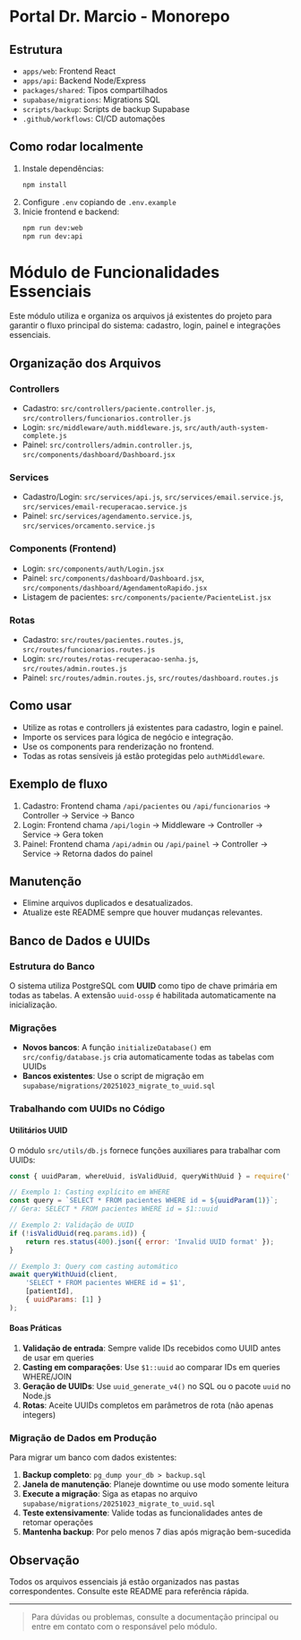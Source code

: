 # Portal Dr. Marcio - Monorepo

## Estrutura
- `apps/web`: Frontend React
- `apps/api`: Backend Node/Express
- `packages/shared`: Tipos compartilhados
- `supabase/migrations`: Migrations SQL
- `scripts/backup`: Scripts de backup Supabase
- `.github/workflows`: CI/CD automações

## Como rodar localmente

1. Instale dependências:
   ```bash
   npm install
   ```
2. Configure `.env` copiando de `.env.example`
3. Inicie frontend e backend:
   ```bash
   npm run dev:web
   npm run dev:api
   ```
# Módulo de Funcionalidades Essenciais

Este módulo utiliza e organiza os arquivos já existentes do projeto para garantir o fluxo principal do sistema: cadastro, login, painel e integrações essenciais.

## Organização dos Arquivos

### Controllers
- Cadastro: `src/controllers/paciente.controller.js`, `src/controllers/funcionarios.controller.js`
- Login: `src/middleware/auth.middleware.js`, `src/auth/auth-system-complete.js`
- Painel: `src/controllers/admin.controller.js`, `src/components/dashboard/Dashboard.jsx`

### Services
- Cadastro/Login: `src/services/api.js`, `src/services/email.service.js`, `src/services/email-recuperacao.service.js`
- Painel: `src/services/agendamento.service.js`, `src/services/orcamento.service.js`

### Components (Frontend)
- Login: `src/components/auth/Login.jsx`
- Painel: `src/components/dashboard/Dashboard.jsx`, `src/components/dashboard/AgendamentoRapido.jsx`
- Listagem de pacientes: `src/components/paciente/PacienteList.jsx`

### Rotas
- Cadastro: `src/routes/pacientes.routes.js`, `src/routes/funcionarios.routes.js`
- Login: `src/routes/rotas-recuperacao-senha.js`, `src/routes/admin.routes.js`
- Painel: `src/routes/admin.routes.js`, `src/routes/dashboard.routes.js`

## Como usar
- Utilize as rotas e controllers já existentes para cadastro, login e painel.
- Importe os services para lógica de negócio e integração.
- Use os components para renderização no frontend.
- Todas as rotas sensíveis já estão protegidas pelo `authMiddleware`.

## Exemplo de fluxo
1. Cadastro: Frontend chama `/api/pacientes` ou `/api/funcionarios` → Controller → Service → Banco
2. Login: Frontend chama `/api/login` → Middleware → Controller → Service → Gera token
3. Painel: Frontend chama `/api/admin` ou `/api/painel` → Controller → Service → Retorna dados do painel

## Manutenção
- Elimine arquivos duplicados e desatualizados.
- Atualize este README sempre que houver mudanças relevantes.

## Banco de Dados e UUIDs

### Estrutura do Banco
O sistema utiliza PostgreSQL com **UUID** como tipo de chave primária em todas as tabelas. A extensão `uuid-ossp` é habilitada automaticamente na inicialização.

### Migrações
- **Novos bancos**: A função `initializeDatabase()` em `src/config/database.js` cria automaticamente todas as tabelas com UUIDs
- **Bancos existentes**: Use o script de migração em `supabase/migrations/20251023_migrate_to_uuid.sql`

### Trabalhando com UUIDs no Código

#### Utilitários UUID
O módulo `src/utils/db.js` fornece funções auxiliares para trabalhar com UUIDs:

```javascript
const { uuidParam, whereUuid, isValidUuid, queryWithUuid } = require('../utils/db');

// Exemplo 1: Casting explícito em WHERE
const query = `SELECT * FROM pacientes WHERE id = ${uuidParam(1)}`;
// Gera: SELECT * FROM pacientes WHERE id = $1::uuid

// Exemplo 2: Validação de UUID
if (!isValidUuid(req.params.id)) {
    return res.status(400).json({ error: 'Invalid UUID format' });
}

// Exemplo 3: Query com casting automático
await queryWithUuid(client, 
    'SELECT * FROM pacientes WHERE id = $1', 
    [patientId],
    { uuidParams: [1] }
);
```

#### Boas Práticas
1. **Validação de entrada**: Sempre valide IDs recebidos como UUID antes de usar em queries
2. **Casting em comparações**: Use `$1::uuid` ao comparar IDs em queries WHERE/JOIN
3. **Geração de UUIDs**: Use `uuid_generate_v4()` no SQL ou o pacote `uuid` no Node.js
4. **Rotas**: Aceite UUIDs completos em parâmetros de rota (não apenas integers)

### Migração de Dados em Produção
Para migrar um banco com dados existentes:

1. **Backup completo**: `pg_dump your_db > backup.sql`
2. **Janela de manutenção**: Planeje downtime ou use modo somente leitura
3. **Execute a migração**: Siga as etapas no arquivo `supabase/migrations/20251023_migrate_to_uuid.sql`
4. **Teste extensivamente**: Valide todas as funcionalidades antes de retomar operações
5. **Mantenha backup**: Por pelo menos 7 dias após migração bem-sucedida

## Observação
Todos os arquivos essenciais já estão organizados nas pastas correspondentes. Consulte este README para referência rápida.

---

> Para dúvidas ou problemas, consulte a documentação principal ou entre em contato com o responsável pelo módulo.
